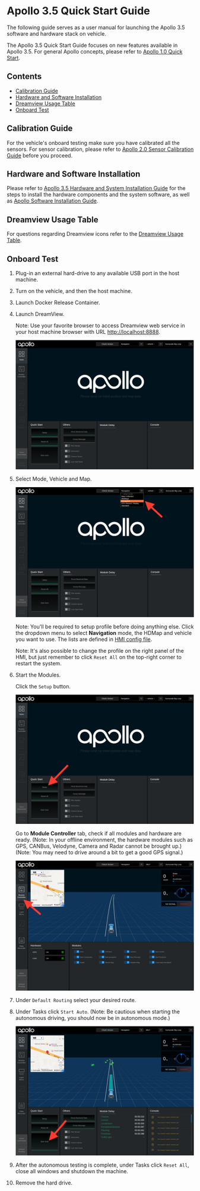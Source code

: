 # Apollo 3.5 Quick Start Guide

The following guide serves as a user manual for launching the Apollo 3.5
software and hardware stack on vehicle.

The Apollo 3.5 Quick Start Guide focuses on new features available in Apollo
3.5. For general Apollo concepts, please refer to
[Apollo 1.0 Quick Start](apollo_1_0_quick_start.md).

## Contents

- [Calibration Guide](#calibration-guide)
- [Hardware and Software Installation](#hardware-and-software-installation)
- [Dreamview Usage Table](#dreamview-usage-table)
- [Onboard Test](#onboard-test)

## Calibration Guide

For the vehicle's onboard testing make sure you have calibrated all the sensors.
For sensor calibration, please refer to
[Apollo 2.0 Sensor Calibration Guide](apollo_2_0_sensor_calibration_guide.md)
before you proceed.

## Hardware and Software Installation

Please refer to
[Apollo 3.5 Hardware and System Installation Guide](apollo_3_5_hardware_system_installation_guide.md)
for the steps to install the hardware components and the system software, as
well as
[Apollo Software Installation Guide](apollo_software_installation_guide.md).

## Dreamview Usage Table

For questions regarding Dreamview icons refer to the
[Dreamview Usage Table](../specs/dreamview_usage_table.md).

## Onboard Test

1. Plug-in an external hard-drive to any available USB port in the host machine.

2. Turn on the vehicle, and then the host machine.

3. Launch Docker Release Container.

4. Launch DreamView.

   Note\: Use your favorite browser to access Dreamview web service in your host
   machine browser with URL <http://localhost:8888>.

   ![launch_dreamview](images/dreamview_2_5.png)

5. Select Mode, Vehicle and Map.

   ![setup_profile](images/dreamview_2_5_setup_profile.png)

   Note\: You'll be required to setup profile before doing anything else. Click
   the dropdown menu to select **Navigation** mode, the HDMap and vehicle you
   want to use. The lists are defined in
   [HMI config file](https://raw.githubusercontent.com/ApolloAuto/apollo/r3.0.0/modules/dreamview/conf/hmi.conf).

   Note\: It's also possible to change the profile on the right panel of the
   HMI, but just remember to click `Reset All` on the top-right corner to
   restart the system.

6. Start the Modules.

   Click the `Setup` button.

   ![start_modules](images/dreamview_2_5_setup.png)

   Go to **Module Controller** tab, check if all modules and hardware are ready.
   (Note\: In your offline environment, the hardware modules such as GPS,
   CANBus, Velodyne, Camera and Radar cannot be brought up.) (Note\: You may
   need to drive around a bit to get a good GPS signal.)

   ![controller](images/dreamview_2_5_module_controller.png)

7. Under `Default Routing` select your desired route.

8. Under Tasks click `Start Auto`. (Note: Be cautious when starting the
   autonomous driving, you should now be in autonomous mode.)

   ![start_auto](images/dreamview_2_5_start_auto.png)

9. After the autonomous testing is complete, under Tasks click `Reset All`,
   close all windows and shutdown the machine.

10. Remove the hard drive.
